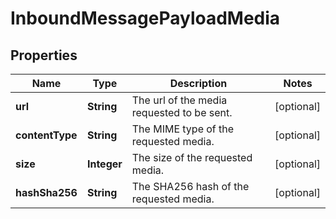 

# InboundMessagePayloadMedia

## Properties

Name | Type | Description | Notes
------------ | ------------- | ------------- | -------------
**url** | **String** | The url of the media requested to be sent. |  [optional]
**contentType** | **String** | The MIME type of the requested media. |  [optional]
**size** | **Integer** | The size of the requested media. |  [optional]
**hashSha256** | **String** | The SHA256 hash of the requested media. |  [optional]



